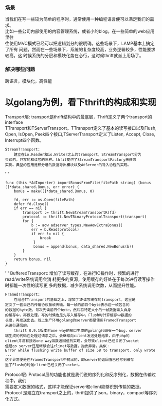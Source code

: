 ### 场景
当我们在写一些较为简单的程序时，通常使用一种编程语言便可以满足我们的需求。    
比如一些公司内部使用的内容管理系统，或者小的blog。在一些简单的web应用里往     
往使用MVC模式已经可以把逻辑划分的很明确。这些场景下，LAMP基本上搞定了所有
问题，然而在一些场景下，系统的复杂度较高，业务逻辑较多，性能要求较高，这
时候系统的分层和模块化势在必行，这时候thrift就派上用场了。

### 解决哪些问题
跨语言，模块化，高性能

# 以golang为例，看下thrift的构成和实现
Transport层:
	transport是thrift结构中的最底层，Thrift定义了两个transport的interface     
TTransport和TServerTransport。TTransport定义了基本的读写接口以及Flush,      
Open, IsOpen, Peek四个接口,TServerTransport定义了Listen, Accept, Close,    
Interrupt四个函数。   

	StreamTransport:
		建立在io.Reader和io.Writer之上的transport，StreamTransport分为
	只读的，只写的和读写的三种。thfit提供了StreamTransportFactory来获取
	实例。典型的应用是积分墙的数据导出模块以及AdServer的导入协程的实现。
'''

	func (this *AdImporter) importBonusFromFile(filePath string) (bonus []*data_shared.Bonus, err error) {
		bonus = make([]*data_shared.Bonus, 0)

		fd, err := os.Open(filePath)
		defer fd.Close()
		if err == nil {
			transport := thrift.NewStreamTransportR(fd)
			protocol := thrift.NewTBinaryProtocolTransport(transport)
			for {
				b := aow_adserver_types.NewAowExtraBonus()
				err = b.Read(protocol)
				if err != nil {
					break
				 }   
				 bonus = append(bonus, data_shared.NewBonus(b))
			}   
		}   
		return bonus, nil 
	}

'''
	BufferedTransport:
		增加了读写缓存，在进行IO操作时，频繁的进行read/write系统调用会消
	耗更多的资源，使用缓存的好处在于每次进行读写操作时都能一次性的读写更
	多的数据，减少系统调用次数，从而提升性能。

	FramedTransport:
		在组合TTransport的基础之上，增加了1M读写缓存的transport，这里是    
	定义了一套自己的传输协议按帧传输。每一帧的前四个byte表示这一帧包含的    
	的数据的byte数，每次先读前四个byte，然后将特定大小的一帧数据读入自身     
	的缓存中，再做处理，写的时候也是先写入缓存中，Flush时计算缓存中数据的     
	长度，再发送出去。线上生产环境golang的server都是使用FramedTransport        
	来进行通信的。
		thrift 0.9.1版本对one way的接口生成的golang代码有一个bug，server     
	端生成的代码在处理过请求之后，会继续向cilent发送处理结果，由于php的     
	client并没有接收one way函数返回值的实现，会导致client已经关闭了socket      
	但是go server还是继续会往clinet写数据，抛出异常，类似：
	Error while flushing write buffer of size 58 to transport, only wrote ...
	这个异常便是在FramedTransport中抛出的，即server的返回值已经写到缓存
	里了Flush的时候client已经关闭了socket。
	
Protocol层:
	Protocol层的功能也就是我们说的序列化和反序列化，数据在传输过程中，我们    
需要定义数据的格式，这样才能保证server和client能够识别传输的数据。Protocol
是建立在transport之上的，thrift提供了json，binary，compact等序列化方式。
